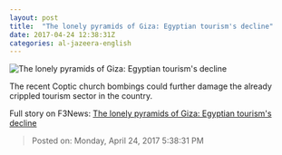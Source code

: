 ```yaml
---
layout: post
title:  "The lonely pyramids of Giza: Egyptian tourism's decline"
date: 2017-04-24 12:38:31Z
categories: al-jazeera-english
---
```


![The lonely pyramids of Giza: Egyptian tourism's decline](http://www.aljazeera.com/mritems/Images/2017/4/18/3971f49823a3450490dfee2ee9759b2f_18.jpg)

The recent Coptic church bombings could further damage the already crippled tourism sector in the country.


Full story on F3News: [The lonely pyramids of Giza: Egyptian tourism's decline](http://www.f3nws.com/n/erG2fD)

> Posted on: Monday, April 24, 2017 5:38:31 PM
